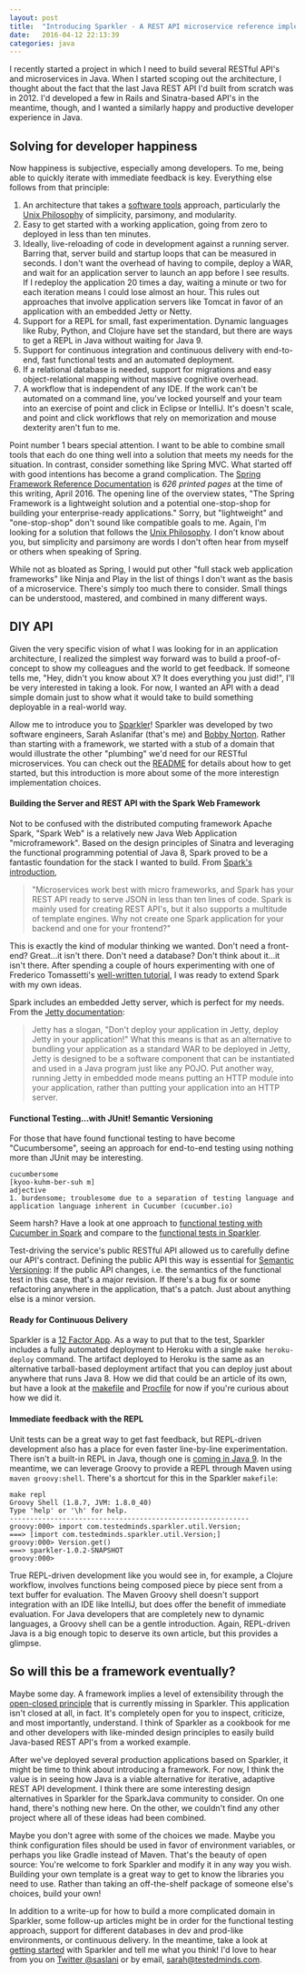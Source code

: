 ```yaml
---
layout: post
title:  "Introducing Sparkler - A REST API microservice reference implementation in Java"
date:   2016-04-12 22:13:39
categories: java
---
```


I recently started a project in which I need to build several RESTful API's and microservices in Java. When I started scoping out the architecture, I thought about the fact that the last Java REST API I'd built from scratch was in 2012. I'd developed a few in Rails and Sinatra-based API's in the meantime, though, and I wanted a similarly happy and productive developer experience in Java.

## Solving for developer happiness

Now happiness is subjective, especially among developers. To me, being able to quickly iterate with immediate feedback is key. Everything else follows from that principle:

1. An architecture that takes a [software tools](http://www.amazon.com/Software-Tools-Brian-W-Kernighan/dp/020103669X) approach, particularly the [Unix Philosophy](http://www.catb.org/esr/writings/taoup/html/ch01s06.html) of simplicity, parsimony, and modularity.
1. Easy to get started with a working application, going from zero to deployed in less than ten minutes.
1. Ideally, live-reloading of code in development against a running server. Barring that, server build and startup loops that can be measured in seconds. I don't want the overhead of having to compile, deploy a WAR, and wait for an application server to launch an app before I see results. If I redeploy the application 20 times a day, waiting a minute or two for each iteration means I could lose almost an hour. This rules out approaches that involve application servers like Tomcat in favor of an application with an embedded Jetty or Netty.
1. Support for a REPL for small, fast experimentation. Dynamic languages like Ruby, Python, and Clojure have set the standard, but there are ways to get a REPL in Java without waiting for Java 9.
1. Support for continuous integration and continuous delivery with end-to-end, fast functional tests and an automated deployment.
1. If a relational database is needed, support for migrations and easy object-relational mapping without massive cognitive overhead.
1. A workflow that is independent of any IDE. If the work can't be automated on a command line, you've locked yourself and your team into an exercise of point and click in Eclipse or IntelliJ. It's doesn't scale, and point and click workflows that rely on memorization and mouse dexterity aren't fun to me.

Point number 1 bears special attention. I want to be able to combine small tools that each do one thing well into a solution that meets my needs for the situation. In contrast, consider something like Spring MVC. What started off with good intentions has become a grand complication. The [Spring Framework Reference Documentation](http://docs.spring.io/autorepo/docs/spring/3.2.x/spring-framework-reference/htmlsingle/) is _626 printed pages_ at the time of this writing, April 2016. The opening line of the overview states, "The Spring Framework is a lightweight solution and a potential one-stop-shop for building your enterprise-ready applications." Sorry, but "lightweight" and "one-stop-shop" don't sound like compatible goals to me. Again, I'm looking for a solution that follows the [Unix Philosophy](http://www.catb.org/esr/writings/taoup/html/ch01s06.html). I don't know about you, but simplicity and parsimony are words I don't often hear from myself or others when speaking of Spring.

While not as bloated as Spring, I would put other "full stack web application frameworks" like Ninja and Play in the list of things I don't want as the basis of a microservice. There's simply too much there to consider. Small things can be understood, mastered, and combined in many different ways.

## DIY API

Given the very specific vision of what I was looking for in an application architecture, I realized the simplest way forward was to build a proof-of-concept to show my colleagues and the world to get feedback. If someone tells me, "Hey, didn't you know about X? It does everything you just did!", I'll be very interested in taking a look. For now, I wanted an API with a dead simple domain just to show what it would take to build something deployable in a real-world way.

Allow me to introduce you to [Sparkler](https://github.com/saslani/sparkler)! Sparkler was developed by two software engineers, Sarah Aslanifar (that's me) and [Bobby Norton](http://bobbynorton.com/). Rather than starting with a framework, we started with a stub of a domain that would illustrate the other "plumbing" we'd need for our RESTful microservices. You can check out the [README](https://github.com/saslani/sparkler/blob/master/README.md) for details about how to get started, but this introduction is more about some of the more interestign implementation choices.


#### Building the Server and REST API with the Spark Web Framework

Not to be confused with the distributed computing framework Apache Spark, "Spark Web" is a relatively new Java Web Application "microframework". Based on the design principles of Sinatra and leveraging the functional programming potential of Java 8, Spark proved to be a fantastic foundation for the stack I wanted to build. From [Spark's introduction](http://sparkjava.com/),

> "Microservices work best with micro frameworks, and Spark has your REST API ready to serve JSON in less than ten lines of code. Spark is mainly used for creating REST API's, but it also supports a multitude of template engines. Why not create one Spark application for your backend and one for your frontend?"

This is exactly the kind of modular thinking we wanted. Don't need a front-end? Great...it isn't there. Don't need a database? Don't think about it...it isn't there. After spending a couple of hours experimenting with one of Frederico Tomassetti's [well-written tutorial](https://sparktutorials.github.io/2015/04/03/spark-lombok-jackson-reduce-boilerplate.html), I was ready to extend Spark with my own ideas.

Spark includes an embedded Jetty server, which is perfect for my needs. From the [Jetty documentation](http://www.eclipse.org/jetty/documentation/current/embedding-jetty.html):

> Jetty has a slogan, "Don't deploy your application in Jetty, deploy Jetty in your application!" What this means is that as an alternative to bundling your application as a standard WAR to be deployed in Jetty, Jetty is designed to be a software component that can be instantiated and used in a Java program just like any POJO. Put another way, running Jetty in embedded mode means putting an HTTP module into your application, rather than putting your application into an HTTP server.


#### Functional Testing...with JUnit! Semantic Versioning

For those that have found functional testing to have become "Cucumbersome", seeing an approach for end-to-end testing using nothing more than JUnit may be interesting.

    cucumbersome
    [kyoo-kuhm-ber-suh m]
    adjective
    1. burdensome; troublesome due to a separation of testing language and application language inherent in Cucumber (cucumber.io)

Seem harsh? Have a look at one approach to [functional testing with Cucumber in Spark](https://sparktutorials.github.io/2015/09/27/spark-testing-functional.html) and compare to the [functional tests in Sparkler](https://github.com/saslani/sparkler/blob/master/src/test/java/com/testedminds/sparkler/RestfulApiFunctionalTest.java).

Test-driving the service's public RESTful API allowed us to carefully define our API's contract. Defining the public API this way is essential for [Semantic Versioning](http://semver.org/): If the public API changes, i.e. the semantics of the functional test in this case, that's a major revision. If there's a bug fix or some refactoring anywhere in the application, that's a patch. Just about anything else is a minor version.


#### Ready for Continuous Delivery

Sparkler is a [12 Factor App](http://12factor.net/). As a way to put that to the test, Sparkler includes a fully automated deployment to Heroku with a single `make heroku-deploy` command. The artifact deployed to Heroku is the same as an alternative tarball-based deployment artifact that you can deploy just about anywhere that runs Java 8. How we did that could be an article of its own, but have a look at the [makefile](https://github.com/saslani/sparkler/blob/master/makefile) and [Procfile](https://github.com/saslani/sparkler/blob/master/Procfile) for now if you're curious about how we did it.


#### Immediate feedback with the REPL

Unit tests can be a great way to get fast feedback, but REPL-driven development also has a place for even faster line-by-line experimentation. There isn't a built-in REPL in Java, though one is [coming in Java 9](https://blogs.oracle.com/java/entry/jshell_and_relp_in_java). In the meantime, we can leverage Groovy to provide a REPL through Maven using `maven groovy:shell`. There's a shortcut for this in the Sparkler `makefile`:


    make repl
    Groovy Shell (1.8.7, JVM: 1.8.0_40)
    Type 'help' or '\h' for help.
    -----------------------------------------------------------
    groovy:000> import com.testedminds.sparkler.util.Version;
    ===> [import com.testedminds.sparkler.util.Version;]
    groovy:000> Version.get()
    ===> sparkler-1.0.2-SNAPSHOT
    groovy:000>

True REPL-driven development like you would see in, for example, a Clojure workflow, involves functions being composed piece by piece sent from a text buffer for evaluation. The Maven Groovy shell doesn't support integration with an IDE like IntelliJ, but does offer the benefit of immediate evaluation. For Java developers that are completely new to dynamic languages, a Groovy shell can be a gentle introduction. Again, REPL-driven Java is a big enough topic to deserve its own article, but this provides a glimpse.


## So will this be a framework eventually?

Maybe some day. A framework implies a level of extensibility through the [open-closed principle](https://en.wikipedia.org/wiki/Open/closed_principle) that is currently missing in Sparkler. This application isn't closed at all, in fact. It's completely open for you to inspect, criticize, and most importantly, understand. I think of Sparkler as a cookbook for me and other developers with like-minded design principles to easily build Java-based REST API's from a worked example.

After we've deployed several production applications based on Sparkler, it might be time to think about introducing a framework. For now, I think the value is in seeing how Java is a viable alternative for iterative, adaptive REST API development. I think there are some interesting design alternatives in Sparkler for the SparkJava community to consider. On one hand, there's nothing new here. On the other, we couldn't find any other project where all of these ideas had been combined.

Maybe you don't agree with some of the choices we made. Maybe you think configuration files should be used in favor of environment variables, or perhaps you like Gradle instead of Maven. That's the beauty of open source: You're welcome to fork Sparkler and modify it in any way you wish. Building your own template is a great way to get to know the libraries you need to use. Rather than taking an off-the-shelf package of someone else's choices, build your own!

In addition to a write-up for how to build a more complicated domain in Sparkler, some follow-up articles might be in order for the functional testing approach, support for different databases in dev and prod-like environments, or continuous delivery. In the meantime, take a look at [getting started](https://github.com/saslani/sparkler#getting-started) with Sparkler and tell me what you think! I'd love to hear from you on [Twitter @saslani](https://twitter.com/saslani) or by email, [sarah@testedminds.com](mailto:sarah@testedminds.com).

